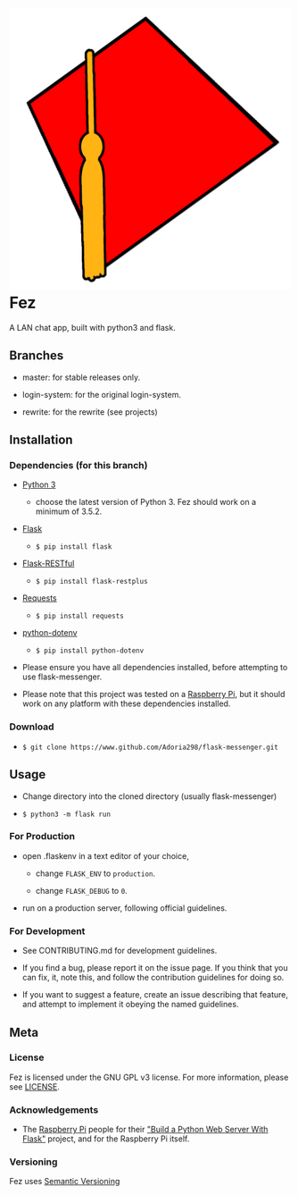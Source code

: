 # ![Fez Logo](./fez_logo_by_Luke_Wynne.png) Fez

A LAN chat app, built with python3 and flask.

## Branches

- master: for stable releases only.

- login-system: for the original login-system.

- rewrite: for the rewrite (see projects)

## Installation

### Dependencies (for this branch)

- [Python 3](https://www.python.org/downloads)

  - choose the latest version of Python 3. Fez should work on a minimum of 3.5.2.

- [Flask](http://flask.pocoo.org/)

  - `$ pip install flask`

- [Flask-RESTful](https://flask-restplus.readthedocs.io/en/latest/)

  - `$ pip install flask-restplus`
  
- [Requests](https://http://docs.python-requests.org/en/master/)

  - `$ pip install requests`
- [python-dotenv](https://github.com/theskumar/python-dotenv#readme)

  - `$ pip install python-dotenv`

- Please ensure you have all dependencies installed, before attempting to use flask-messenger.

- Please note that this project was tested on a [Raspberry Pi](https://www.raspberrypi.org/products/), but it should work on any platform with these dependencies installed.

### Download

- `$ git clone https://www.github.com/Adoria298/flask-messenger.git`

## Usage

- Change directory into the cloned directory (usually flask-messenger)

-  `$ python3 -m flask run`

### For Production

- open .flaskenv in a text editor of your choice,

  - change `FLASK_ENV` to `production`.
  
  - change `FLASK_DEBUG` to `0`.
  
- run on a production server, following official guidelines.

### For Development

- See CONTRIBUTING.md for development guidelines.

- If you find a bug, please report it on the issue page. If you think that you can fix, it, note this, and follow the contribution guidelines for doing so.

- If you want to suggest a feature, create an issue describing that feature, and attempt to implement it obeying the named guidelines.

## Meta

### License

 Fez is licensed under the GNU GPL v3 license. For more information, please see [LICENSE](https://github.com/Adoria298/flask-messenger/blob/master/LICENSE).

### Acknowledgements

- The [Raspberry Pi](https://www.raspberrypi.org) people for their ["Build a Python Web Server With Flask"](https://projects.raspberrypi.org/en/projects/python-web-server-with-flask) project, and for the Raspberry Pi itself.

### Versioning

 Fez uses [Semantic Versioning](https://www.semver.org)

